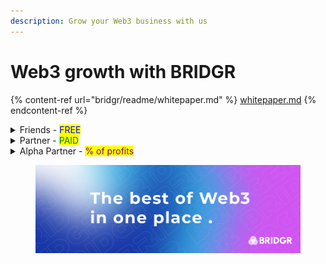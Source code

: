 ```yaml
---
description: Grow your Web3 business with us
---
```


# Web3 growth with BRIDGR

{% content-ref url="bridgr/readme/whitepaper.md" %}
[whitepaper.md](bridgr/readme/whitepaper.md)
{% endcontent-ref %}

<details>

<summary>Friends - <mark style="color:blue;">FREE</mark></summary>

The "BRIDGR Collective" - a _network to increase exposure._&#x20;

_The easily scalable part of BRIDGR._

**Friends must be:**&#x20;

* A Web3 project with solid team and/or a solid runway
* A sponsor of a WEB3 SOCIAL event
* OR a customer of our consultancy service

**BRIDGR gets:**

* Access to their community and network.
* Their logos on our website

**Friends get:**

* Exposure via BRIDGR's communications (Not Partner communications).
* Sponsorship deals for, and invites to WEB3 SOCIALS worldwide.

**Friends Pay:**

* Nothing

</details>

<details>

<summary>Partner - <mark style="color:green;">PAID</mark></summary>

_This is one of two ways BRIDGR makes money. The other is via direct consultancy._

_Scaling is more of a challenge with paying Partners as they will require a lot of admin time._

**Must have:**&#x20;

* A valuable Web3 service that they are willing to share with BRIDGR
* Willingness to host events in their location

**BRIDGR gets:**

* Their logo on our website
* Ability to offer their services to the rest of BRIDGR's Partners

**They get:**

* Access to all BRIDGR's Partner services:
  * [Consultancy](membership-benefits/web3-onboarding/web3-consultancy.md)
  * [Network Access](membership-benefits/web3-acceleration/network-access.md)
  * [Community Access](membership-benefits/shared-community/community-access.md)
  * [Game Integration](membership-benefits/web3-acceleration/game-integration.md)
  * [Education](membership-benefits/web3-onboarding/education.md)
  * [IRL WEB3 SOCIAL](membership-benefits/global-events/web3-social.md)
  * [Whitelists](membership-benefits/shared-community/whitelists.md)
  * [Legal](membership-benefits/web3-onboarding/legal.md)

**They pay:**

* $2000+ per year

</details>

<details>

<summary>Alpha Partner - <mark style="color:purple;">% of profits</mark></summary>

_Only 2 remaining places_

**Must have:**

* Large global reach
* Exceptional Web3 services to offer BRIDGR

**BRIDGR gets:**

* To offer their services to all Partners

**They get:**

* Percentage of profits

**They pay:**

* Nothing.

</details>

<figure><img src=".gitbook/assets/BRIDGR banner.png" alt=""><figcaption></figcaption></figure>
